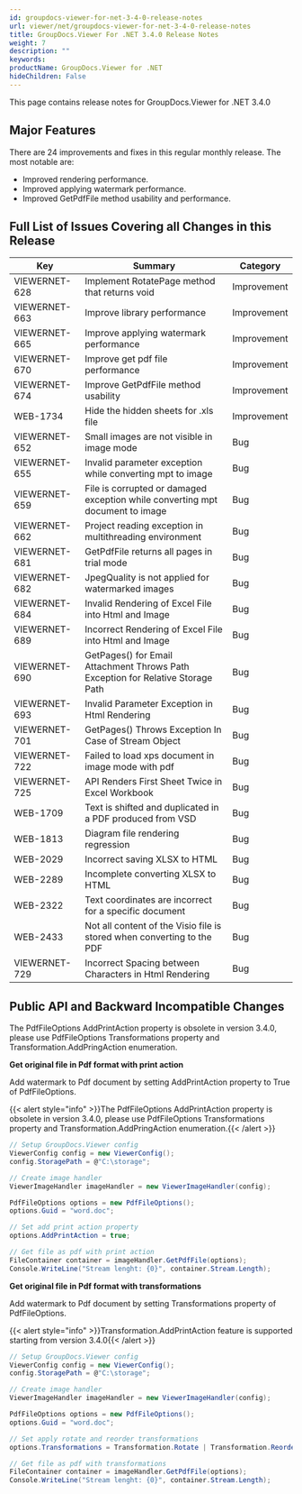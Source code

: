 ```yaml
---
id: groupdocs-viewer-for-net-3-4-0-release-notes
url: viewer/net/groupdocs-viewer-for-net-3-4-0-release-notes
title: GroupDocs.Viewer For .NET 3.4.0 Release Notes
weight: 7
description: ""
keywords: 
productName: GroupDocs.Viewer for .NET
hideChildren: False
---
```

This page contains release notes for GroupDocs.Viewer for .NET 3.4.0

## Major Features

There are 24 improvements and fixes in this regular monthly release. The most notable are:

*   Improved rendering performance.
*   Improved applying watermark performance.
*   Improved GetPdfFile method usability and performance.

## Full List of Issues Covering all Changes in this Release

| Key | Summary | Category |
| --- | --- | --- |
| VIEWERNET-628 | Implement RotatePage method that returns void | Improvement |
| VIEWERNET-663 | Improve library performance | Improvement |
| VIEWERNET-665 | Improve applying watermark performance | Improvement |
| VIEWERNET-670 | Improve get pdf file performance | Improvement |
| VIEWERNET-674 | Improve GetPdfFile method usability | Improvement |
| WEB-1734 | Hide the hidden sheets for .xls file | Improvement |
| VIEWERNET-652 | Small images are not visible in image mode | Bug |
| VIEWERNET-655 | Invalid parameter exception while converting mpt to image | Bug |
| VIEWERNET-659 | File is corrupted or damaged exception while converting mpt document to image | Bug |
| VIEWERNET-662 | Project reading exception in multithreading environment | Bug |
| VIEWERNET-681 | GetPdfFile returns all pages in trial mode | Bug |
| VIEWERNET-682 | JpegQuality is not applied for watermarked images | Bug |
| VIEWERNET-684 | Invalid Rendering of Excel File into Html and Image | Bug |
| VIEWERNET-689 | Incorrect Rendering of Excel File into Html and Image | Bug |
| VIEWERNET-690 | GetPages() for Email Attachment Throws Path Exception for Relative Storage Path | Bug |
| VIEWERNET-693 | Invalid Parameter Exception in Html Rendering | Bug |
| VIEWERNET-701 | GetPages() Throws Exception In Case of Stream Object | Bug |
| VIEWERNET-722 | Failed to load xps document in image mode with pdf | Bug |
| VIEWERNET-725 | API Renders First Sheet Twice in Excel Workbook | Bug |
| WEB-1709 | Text is shifted and duplicated in a PDF produced from VSD | Bug |
| WEB-1813 | Diagram file rendering regression | Bug |
| WEB-2029 | Incorrect saving XLSX to HTML | Bug |
| WEB-2289 | Incomplete converting XLSX to HTML | Bug |
| WEB-2322 | Text coordinates are incorrect for a specific document | Bug |
| WEB-2433 | Not all content of the Visio file is stored when converting to the PDF | Bug |
| VIEWERNET-729 | Incorrect Spacing between Characters in Html Rendering | Bug |

## Public API and Backward Incompatible Changes

The PdfFileOptions AddPrintAction property is obsolete in version 3.4.0, please use PdfFileOptions Transformations property and Transformation.AddPringAction enumeration.

**Get original file in Pdf format with print action**

Add watermark to Pdf document by setting AddPrintAction property to True of PdfFileOptions.

{{< alert style="info" >}}The PdfFileOptions AddPrintAction property is obsolete in version 3.4.0, please use PdfFileOptions Transformations property and Transformation.AddPringAction enumeration.{{< /alert >}}



```csharp
// Setup GroupDocs.Viewer config
ViewerConfig config = new ViewerConfig();
config.StoragePath = @"C:\storage";

// Create image handler
ViewerImageHandler imageHandler = new ViewerImageHandler(config);

PdfFileOptions options = new PdfFileOptions();
options.Guid = "word.doc";

// Set add print action property
options.AddPrintAction = true;

// Get file as pdf with print action
FileContainer container = imageHandler.GetPdfFile(options);
Console.WriteLine("Stream lenght: {0}", container.Stream.Length);


```

**Get original file in Pdf format with transformations**

Add watermark to Pdf document by setting Transformations property of PdfFileOptions.

{{< alert style="info" >}}Transformation.AddPrintAction feature is supported starting from version 3.4.0{{< /alert >}}



```csharp
// Setup GroupDocs.Viewer config
ViewerConfig config = new ViewerConfig();
config.StoragePath = @"C:\storage";

// Create image handler
ViewerImageHandler imageHandler = new ViewerImageHandler(config);

PdfFileOptions options = new PdfFileOptions();
options.Guid = "word.doc";

// Set apply rotate and reorder transformations
options.Transformations = Transformation.Rotate | Transformation.Reorder | Transformation.AddPrintAction;

// Get file as pdf with transformations
FileContainer container = imageHandler.GetPdfFile(options);
Console.WriteLine("Stream lenght: {0}", container.Stream.Length);


```
